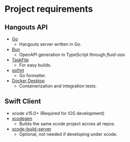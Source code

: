 # Project requirements

## Hangouts API
- [Go](https://go.dev)
  - Hangouts server written in Go.
- [Bun](https://bun.sh)
  - OpenAPI generation in TypeScript through _fluid-oas_
- [TaskFile](https://taskfile.dev)
  - For easy builds.
- [gofmt](https://pkg.go.dev/cmd/gofmt)
  - Go formatter.
- [Docker Desktop](https://www.docker.com/products/docker-desktop/)
  - Containerization and integration tests.

## Swift Client
- xcode v15.0+ (Required for IOS development)
- [xcodegen](https://github.com/yonaskolb/XcodeGen)
  - Builds the same xcode project across all repos.
- [xcode-build-server](https://github.com/SolaWing/xcode-build-server)
  - Optional, not needed if developing under xcode.

